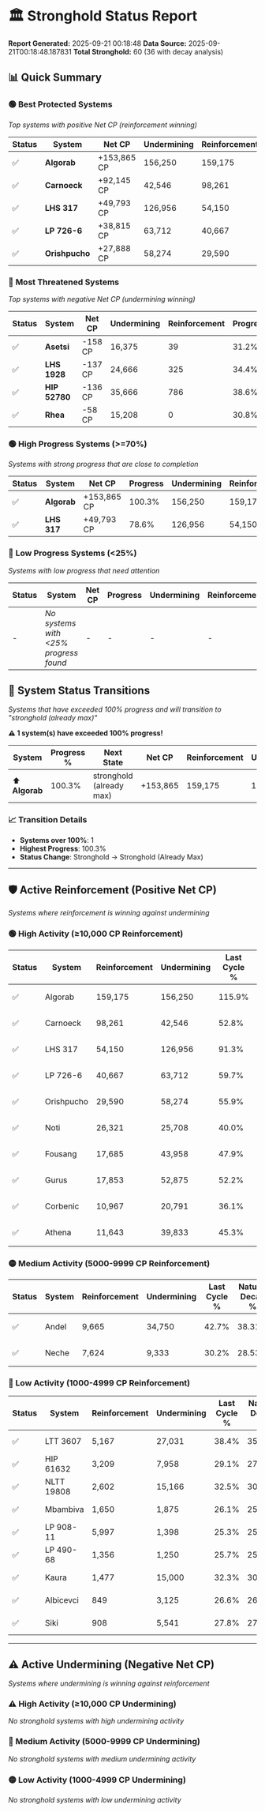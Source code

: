 # 🏛️ Stronghold Status Report

**Report Generated:** 2025-09-21 00:18:48
**Data Source:** 2025-09-21T00:18:48.187831
**Total Stronghold:** 60 (36 with decay analysis)

## 📊 Quick Summary

### 🟢 **Best Protected Systems**
*Top systems with positive Net CP (reinforcement winning)*

| Status | System | Net CP | Undermining | Reinforcement | Progress |
|--------|--------|--------|-------------|---------------|----------|
| ✅ | **Algorab** | +153,865 CP | 156,250 | 159,175 | 100.3% |
| ✅ | **Carnoeck** | +92,145 CP | 42,546 | 98,261 | 48.5% |
| ✅ | **LHS 317** | +49,793 CP | 126,956 | 54,150 | 78.6% |
| ✅ | **LP 726-6** | +38,815 CP | 63,712 | 40,667 | 53.3% |
| ✅ | **Orishpucho** | +27,888 CP | 58,274 | 29,590 | 50.1% |

### 🔴 **Most Threatened Systems**
*Top systems with negative Net CP (undermining winning)*

| Status | System | Net CP | Undermining | Reinforcement | Progress |
|--------|--------|--------|-------------|---------------|----------|
| ✅ | **Asetsi** | -158 CP | 16,375 | 39 | 31.2% |
| ✅ | **LHS 1928** | -137 CP | 24,666 | 325 | 34.4% |
| ✅ | **HIP 52780** | -136 CP | 35,666 | 786 | 38.6% |
| ✅ | **Rhea** | -58 CP | 15,208 | 0 | 30.8% |

### 🟢 **High Progress Systems (>=70%)**
*Systems with strong progress that are close to completion*

| Status | System | Net CP | Progress | Undermining | Reinforcement |
|--------|--------|--------|----------|-------------|---------------|
| ✅ | **Algorab** | +153,865 CP | 100.3% | 156,250 | 159,175 |
| ✅ | **LHS 317** | +49,793 CP | 78.6% | 126,956 | 54,150 |

### 🔴 **Low Progress Systems (<25%)**
*Systems with low progress that need attention*

| Status | System | Net CP | Progress | Undermining | Reinforcement |
|--------|--------|--------|----------|-------------|---------------|
| - | *No systems with <25% progress found* | - | - | - | - |
## 🔄 System Status Transitions  
*Systems that have exceeded 100% progress and will transition to "stronghold (already max)"*

**⚠️ 1 system(s) have exceeded 100% progress!**

| System | Progress % | Next State | Net CP | Reinforcement | Undermining | 
|--------|------------|-------------|--------|---------------|-------------|
| ⬆️ **Algorab** | 100.3% | stronghold (already max) | +153,865 | 159,175 | 156,250 |

### 📈 Transition Details
- **Systems over 100%**: 1
- **Highest Progress**: 100.3%
- **Status Change**: Stronghold → Stronghold (Already Max)

---

## 🛡️ Active Reinforcement (Positive Net CP)
*Systems where reinforcement is winning against undermining*

### 🟢 High Activity (≥10,000 CP Reinforcement)

| Status | System | Reinforcement | Undermining | Last Cycle % | Natural Decay % | Current Progress % | Current CP | Net CP | Activity |
|--------|--------|---------------|-------------|--------------|-----------------|-------------------|------------|--------|----------|
| ✅ | Algorab | 159,175 | 156,250 | 115.9% | 84.91% | 100.3% | 1,002,999 | +153,865 | 🟢 High Reinforcement |
| ✅ | Carnoeck | 98,261 | 42,546 | 52.8% | 39.29% | 48.5% | 485,000 | +92,145 | 🟢 High Reinforcement |
| ✅ | LHS 317 | 54,150 | 126,956 | 91.3% | 73.62% | 78.6% | 785,999 | +49,793 | 🟢 High Reinforcement |
| ✅ | LP 726-6 | 40,667 | 63,712 | 59.7% | 49.42% | 53.3% | 532,999 | +38,815 | 🟢 High Reinforcement |
| ✅ | Orishpucho | 29,590 | 58,274 | 55.9% | 47.31% | 50.1% | 501,000 | +27,888 | 🟢 High Reinforcement |
| ✅ | Noti | 26,321 | 25,708 | 40.0% | 34.82% | 37.4% | 374,000 | +25,829 | 🟢 High Reinforcement |
| ✅ | Fousang | 17,685 | 43,958 | 47.9% | 41.84% | 43.5% | 435,000 | +16,575 | 🟢 High Reinforcement |
| ✅ | Gurus | 17,853 | 52,875 | 52.2% | 45.26% | 46.9% | 469,000 | +16,402 | 🟢 High Reinforcement |
| ✅ | Corbenic | 10,967 | 20,791 | 36.1% | 32.93% | 34.0% | 340,000 | +10,665 | 🟢 High Reinforcement |
| ✅ | Athena | 11,643 | 39,833 | 45.3% | 40.24% | 41.3% | 413,000 | +10,629 | 🟢 High Reinforcement |

### 🟡 Medium Activity (5000-9999 CP Reinforcement)

| Status | System | Reinforcement | Undermining | Last Cycle % | Natural Decay % | Current Progress % | Current CP | Net CP | Activity |
|--------|--------|---------------|-------------|--------------|-----------------|-------------------|------------|--------|----------|
| ✅ | Andel | 9,665 | 34,750 | 42.7% | 38.31% | 39.2% | 392,000 | +8,898 | 🟡 Medium Reinforcement |
| ✅ | Neche | 7,624 | 9,333 | 30.2% | 28.53% | 29.3% | 293,000 | +7,723 | 🟡 Medium Reinforcement |

### 🔴 Low Activity (1000-4999 CP Reinforcement)

| Status | System | Reinforcement | Undermining | Last Cycle % | Natural Decay % | Current Progress % | Current CP | Net CP | Activity |
|--------|--------|---------------|-------------|--------------|-----------------|-------------------|------------|--------|----------|
| ✅ | LTT 3607 | 5,167 | 27,031 | 38.4% | 35.25% | 35.7% | 357,000 | +4,451 | 🔵 Low Reinforcement |
| ✅ | HIP 61632 | 3,209 | 7,958 | 29.1% | 27.97% | 28.3% | 283,000 | +3,287 | 🔵 Low Reinforcement |
| ✅ | NLTT 19808 | 2,602 | 15,166 | 32.5% | 30.75% | 31.0% | 310,000 | +2,456 | 🔵 Low Reinforcement |
| ✅ | Mbambiva | 1,650 | 1,875 | 26.1% | 25.69% | 25.9% | 259,000 | +2,089 | 🔵 Low Reinforcement |
| ✅ | LP 908-11 | 5,997 | 1,398 | 25.3% | 25.00% | 25.2% | 252,000 | +2,000 | 🔵 Low Reinforcement |
| ✅ | LP 490-68 | 1,356 | 1,250 | 25.7% | 25.42% | 25.6% | 256,000 | +1,751 | 🔵 Low Reinforcement |
| ✅ | Kaura | 1,477 | 15,000 | 32.3% | 30.67% | 30.8% | 308,000 | +1,289 | 🔵 Low Reinforcement |
| ✅ | Albicevci | 849 | 3,125 | 26.6% | 26.17% | 26.3% | 263,000 | +1,252 | 🔵 Low Reinforcement |
| ✅ | Siki | 908 | 5,541 | 27.8% | 27.08% | 27.2% | 272,000 | +1,173 | 🔵 Low Reinforcement |


---

## ⚠️ Active Undermining (Negative Net CP)
*Systems where undermining is winning against reinforcement*

### ⚠️ High Activity (≥10,000 CP Undermining)

*No stronghold systems with high undermining activity*

### 🔶 Medium Activity (5000-9999 CP Undermining)

*No stronghold systems with medium undermining activity*

### 🟡 Low Activity (1000-4999 CP Undermining)

*No stronghold systems with low undermining activity*
